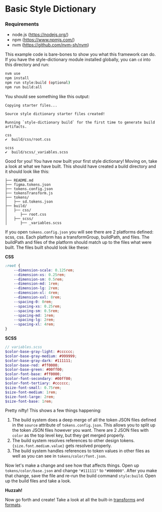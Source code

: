 # Basic Style Dictionary

### Requirements

* node.js (https://nodejs.org/)
* npm (https://www.npmjs.com/)
* nvm (https://github.com/nvm-sh/nvm)

This example code is bare-bones to show you what this framework can do. If you have the style-dictionary module installed globally, you can `cd` into this directory and run:
```bash
nvm use
npm install
npm run style:build (optional)
npm run build:all
```

You should see something like this output:
```
Copying starter files...

Source style dictionary starter files created!

Running `style-dictionary build` for the first time to generate build artifacts.

css
✔︎  build/css/root.css

scss
✔︎  build/scss/_variables.scss
```

Good for you! You have now built your first style dictionary! Moving on, take a look at what we have built. This should have created a build directory and it should look like this:
```
├── README.md
├── figma.tokens.json
├── tokens.config.json
├── tokensTransform.js
├── tokens/
│   ├── sd.tokens.json
├── build/
│   ├── css/
│      ├── root.css
│   ├── scss/
│      ├── _variables.scss
```

If you open `tokens.config.json` you will see there are 2 platforms defined: scss, css. Each platform has a transformGroup, buildPath, and files. The buildPath and files of the platform should match up to the files what were built. The files built should look like these:

**CSS**
```css
:root {
    --dimension-scale: 0.125rem;
    --dimension-xs: 0.25rem;
    --dimension-sm: 0.5rem;
    --dimension-md: 1rem;
    --dimension-lg: 2rem;
    --dimension-xl: 4rem;
    --dimension-xxl: 8rem;
    --spacing-0: 0rem;
    --spacing-xs: 0.25rem;
    --spacing-sm: 0.5rem;
    --spacing-md: 1rem;
    --spacing-lg: 2rem;
    --spacing-xl: 4rem;
}
```

**SCSS**
```scss
// variables.scss
$color-base-gray-light: #cccccc;
$color-base-gray-medium: #999999;
$color-base-gray-dark: #111111;
$color-base-red: #ff0000;
$color-base-green: #00ff00;
$color-font-base: #ff0000;
$color-font-secondary: #00ff00;
$color-font-tertiary: #cccccc;
$size-font-small: 0.75rem;
$size-font-medium: 1rem;
$size-font-large: 2rem;
$size-font-base: 1rem;
```

Pretty nifty! This shows a few things happening:
1. The build system does a deep merge of all the token JSON files defined in the `source` attribute of `tokens.config.json`. This allows you to split up the token JSON files however you want. There are 2 JSON files with `color` as the top level key, but they get merged properly.
1. The build system resolves references to other design tokens. `{size.font.medium.value}` gets resolved properly.
1. The build system handles references to token values in other files as well as you can see in `tokens/color/font.json`.

Now let's make a change and see how that affects things. Open up `tokens/color/base.json` and change `"#111111"` to `"#000000"`. After you make that change, save the file and re-run the build command `style:build`. Open up the build files and take a look.

**Huzzah!**

Now go forth and create! Take a look at all the built-in [transforms](https://amzn.github.io/style-dictionary/#/transforms?id=pre-defined-transforms) and [formats](https://amzn.github.io/style-dictionary/#/formats?id=pre-defined-formats).
